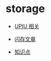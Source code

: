 # storage

- [UPIU 相关](./files/20220928_01.md)

- [闪存文章](./files/20220829_01.md)

- [知识点](./files/20230415_01.md)



